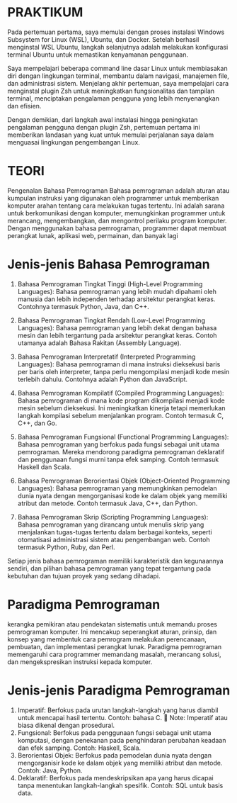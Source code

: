 # PRAKTIKUM

Pada pertemuan pertama, saya memulai dengan proses instalasi Windows Subsystem for Linux (WSL), Ubuntu, dan Docker. 
Setelah berhasil menginstal WSL Ubuntu, langkah selanjutnya adalah melakukan konfigurasi terminal Ubuntu untuk memastikan kenyamanan penggunaan. 

Saya mempelajari beberapa command line dasar Linux untuk membiasakan diri dengan lingkungan terminal, membantu dalam navigasi, manajemen file, dan administrasi sistem. Menjelang akhir pertemuan, saya mempelajari cara menginstal plugin Zsh untuk meningkatkan fungsionalitas dan tampilan terminal, menciptakan pengalaman pengguna yang lebih menyenangkan dan efisien.

Dengan demikian, dari langkah awal instalasi hingga peningkatan pengalaman pengguna dengan plugin Zsh, pertemuan pertama ini memberikan landasan yang kuat untuk memulai perjalanan saya dalam menguasai lingkungan pengembangan Linux.

# TEORI
Pengenalan Bahasa Pemrograman
Bahasa pemrograman adalah aturan atau kumpulan instruksi yang digunakan oleh programmer untuk memberikan komputer arahan tentang cara melakukan tugas tertentu. Ini adalah sarana untuk berkomunikasi dengan komputer, memungkinkan programmer untuk merancang, mengembangkan, dan mengontrol perilaku program komputer. Dengan menggunakan bahasa pemrograman, programmer dapat membuat perangkat lunak, aplikasi web, permainan, dan banyak lagi

# Jenis-jenis Bahasa Pemrograman
1. Bahasa Pemrograman Tingkat Tinggi (High-Level Programming Languages): Bahasa pemrograman yang lebih mudah dipahami oleh manusia dan lebih independen terhadap arsitektur perangkat keras. Contohnya termasuk Python, Java, dan C++.

2. Bahasa Pemrograman Tingkat Rendah (Low-Level Programming Languages): Bahasa pemrograman yang lebih dekat dengan bahasa mesin dan lebih tergantung pada arsitektur perangkat keras. Contoh utamanya adalah Bahasa Rakitan (Assembly Language).

3. Bahasa Pemrograman Interpretatif (Interpreted Programming Languages): Bahasa pemrograman di mana instruksi dieksekusi baris per baris oleh interpreter, tanpa perlu mengompilasi menjadi kode mesin terlebih dahulu. Contohnya adalah Python dan JavaScript.

4. Bahasa Pemrograman Kompilatif (Compiled Programming Languages): Bahasa pemrograman di mana kode program dikompilasi menjadi kode mesin sebelum dieksekusi. Ini meningkatkan kinerja tetapi memerlukan langkah kompilasi sebelum menjalankan program. Contoh termasuk C, C++, dan Go.

5. Bahasa Pemrograman Fungsional (Functional Programming Languages): Bahasa pemrograman yang berfokus pada fungsi sebagai unit utama pemrograman. Mereka mendorong paradigma pemrograman deklaratif dan penggunaan fungsi murni tanpa efek samping. Contoh termasuk Haskell dan Scala.

6. Bahasa Pemrograman Berorientasi Objek (Object-Oriented Programming Languages): Bahasa pemrograman yang memungkinkan pemodelan dunia nyata dengan mengorganisasi kode ke dalam objek yang memiliki atribut dan metode. Contoh termasuk Java, C++, dan Python.

7. Bahasa Pemrograman Skrip (Scripting Programming Languages): Bahasa pemrograman yang dirancang untuk menulis skrip yang menjalankan tugas-tugas tertentu dalam berbagai konteks, seperti otomatisasi administrasi sistem atau pengembangan web. Contoh termasuk Python, Ruby, dan Perl.

Setiap jenis bahasa pemrograman memiliki karakteristik dan kegunaannya sendiri, dan pilihan bahasa pemrograman yang tepat tergantung pada kebutuhan dan tujuan proyek yang sedang dihadapi.

# Paradigma Pemrograman
kerangka pemikiran atau pendekatan sistematis untuk memandu proses pemrograman komputer. Ini mencakup seperangkat aturan, prinsip, dan konsep yang membentuk cara pemrogram melakukan perencanaan, pembuatan, dan implementasi perangkat lunak. Paradigma pemrograman memengaruhi cara programmer memandang masalah, merancang solusi, dan mengekspresikan instruksi kepada komputer.

# Jenis-jenis Paradigma Pemrograman
1. Imperatif: Berfokus pada urutan langkah-langkah yang harus diambil untuk mencapai hasil tertentu. Contoh: bahasa C.
 📝 Note: Imperatif atau biasa dikenal dengan prosedural.
2. Fungsional: Berfokus pada penggunaan fungsi sebagai unit utama komputasi, dengan penekanan pada penghindaran perubahan keadaan dan efek samping. Contoh: Haskell, Scala.
3. Berorientasi Objek: Berfokus pada pemodelan dunia nyata dengan mengorganisir kode ke dalam objek yang memiliki atribut dan metode. Contoh: Java, Python.
4. Deklaratif: Berfokus pada mendeskripsikan apa yang harus dicapai tanpa menentukan langkah-langkah spesifik. Contoh: SQL untuk basis data.